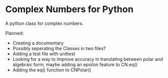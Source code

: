 # Complex Numbers for Python
A python class for complex numbers.

Planned:
- Creating a documentary 
- Possibly seperating the Classes in two files?
- Adding a test file with unittest
- Looking for a way to improve accuracy in translating between polar and algebraic form; maybe adding an epsilon feature to CN.eq()
- Adding the eq() function to CNPolar()
